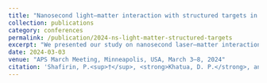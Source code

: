 ```yaml
---
title: "Nanosecond light–matter interaction with structured targets in the ablation regime"
collection: publications
category: conferences
permalink: /publication/2024-ns-light-matter-structured-targets
excerpt: "We presented our study on nanosecond laser–matter interactions with structured targets in the ablation regime, providing insights into material response and energy deposition dynamics."
date: 2024-03-03
venue: "APS March Meeting, Minneapolis, USA, March 3–8, 2024"
citation: 'Shafirin, P.<sup>†</sup>, <strong>Khatua, D. P.</strong>, and Davoyan, A. (2024). "Nanosecond light–matter interaction with structured targets in the ablation regime." <i>APS March Meeting</i>, Minneapolis, USA, March 3–8, 2024. [<sup>†</sup>Presenting Author]'
---
```

